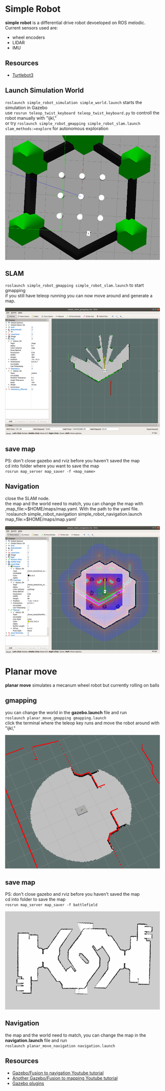# Simple Robot
**simple robot** is a differential drive robot devoeloped on ROS melodic.  
Current sensors used are:
- wheel encoders
- LIDAR
- IMU
## Resources
- [Turtlebot3](https://emanual.robotis.com/docs/en/platform/turtlebot3/simulation/)
## Launch Simulation World
`roslaunch simple_robot_simulation simple_world.launch` starts the simulation in Gazebo  
use `rosrun teleop_twist_keyboard teleop_twist_keyboard.py` to controll the robot manually with "ijkl,"  
or try `roslaunch simple_robot_gmapping simple_robot_slam.launch slam_methods:=explore` for autonomous exploration

![alt text](https://github.com/JosefGst/new_simple_robot/blob/2022/images/simple_world.png)

## SLAM 
`roslaunch simple_robot_gmapping simple_robot_slam.launch` to start gmapping  
if you still have teleop running you can now move around and generate a map.

![alt text](https://github.com/JosefGst/new_simple_robot/blob/2022/images/gmapping.png)
## save map
PS: don't close gazebo and rviz before you haven't saved the map  
cd into folder where you want to save the map  
`rosrun map_server map_saver -f <map_name>`

## Navigation
close the SLAM node.  
the map and the world need to match, you can change the map with ,map_file:=$HOME/maps/map.yaml. With the path to the yaml file.  
`roslaunch simple_robot_navigation simple_robot_navigation.launch map_file:=$HOME/maps/map.yaml` 

![alt text](https://github.com/JosefGst/new_simple_robot/blob/2022/images/navigation.png)
# Planar move
**planar move** simulates a mecanum wheel robot but currently rolling on balls  
## gmapping
you can change the world in the **gazebo.launch** file and run  
`roslaunch planar_move_gmapping gmapping.launch`   
click the terminal where the teleop key runs and move the robot around with "ijkl,"

![alt text](https://github.com/JosefGst/new_simple_robot/blob/master/images/mapping.png)

## save map
PS: don't close gazebo and rviz before you haven't saved the map  
cd into folder to save the map  
`rosrun map_server map_saver -f battlefield`

![alt text](https://github.com/JosefGst/new_simple_robot/blob/master/images/map.png)

## Navigation
the map and the world need to match, you can change the map in the **navigation.launch** file and run  
`roslaunch planar_move_navigation navigation.launch`


## Resources
- [Gazebo/Fusion to navigation Youtube tutorial](https://www.youtube.com/watch?v=o7w7yv-Nros&list=PLFnCFnTZNyU8-omA_VFztWfeFn2gCyY4_)
- [Another Gazebo/Fusion to mapping Youtube tutorial](https://www.youtube.com/watch?v=cQh0gNfb6ro&list=PLXM8kq-f3YucvPdqchLU22WfUfjKCIqlO_)
- [Gazebo plugins](http://gazebosim.org/tutorials?tut=ros_gzplugins_)